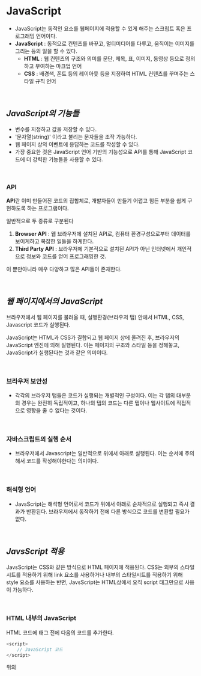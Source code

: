 # JavaScript

- JavaScript는 동적인 요소를 웹페이지에 적용할 수 있게 해주는 스크립트 혹은 프로그래밍 언어이다.
- **JavaScript** : 동적으로 컨텐츠를 바꾸고, 멀티미디어를 다루고, 움직이는 이미지를 그리는 등의 일을 할 수 있다.
  - **HTML** : 웹 컨텐츠의 구조와 의미를 문단, 제목, 표, 이미지, 동영상 등으로 정의하고 부여하는 마크업 언어
  - **CSS** : 배경색, 폰트 등의 레이아웃 등을 지정하여 HTML 컨텐츠를 꾸며주는 스타일 규칙 언어

<br>

## *JavaScript의 기능들*

- 변수를 지정하고 값을 저장할 수 있다.
- '문자열(string)' 이라고 불리는 문자들을 조작 가능하다. 
- 웹 페이지 상의 이벤트에 응답하는 코드를 작성할 수 있다. 
- 가장 중요한 것은 JavaScript 언어 기반의 기능성으로 API를 통해 JavaScript 코드에 더 강력한 기능들을 사용할 수 있다.
<br>

### API

**API**란 이미 만들어진 코드의 집합체로, 개발자들이 만들기 어렵고 힘든 부분을 쉽게 구현하도록 하는 프로그램이다. 

일반적으로 두 종류로 구분된다

1. **Browser API** : 웹 브라우저에 설치된 API로, 컴퓨터 환경구성으로부터 데이터를 보이게하고 복잡한 일들을 하게한다.
2. **Third Party API** : 브라우저에 기본적으로 설치된 API가 아닌 인터넷에서 개인적으로 정보와 코드를 얻어 프로그래밍한 것.

이 뿐만아니라 매우 다양하고 많은 API들이 존재한다. 

<br>

## *웹 페이지에서의 JavaScript*

브라우저에서 웹 페이지를 불러올 때, 실행환경(브라우저 탭) 안에서 HTML, CSS, Javascript 코드가 실행된다. 

JavaScript는 HTML과 CSS가 결합되고 웹 페이지 상에 올려진 후, 브라우저의 JavaScript 엔진에 의해 실행된다. 이는 페이지의 구조와 스타일 등을 정해놓고, JavaScript가 실행된다는 것과 같은 의미이다.

<br>

### 브라우저 보안성

- 각각의 브라우저 탭들은 코드가 실행되는 개별적인 구성이다. 이는 각 탭의 대부분의 경우는 완전히 독립적이고, 하나의 탭의 코드는 다른 탭이나 웹사이트에 직접적으로 영향을 줄 수 없다는 것이다. 

<br>

### 자바스크립트의 실행 순서

- 브라우저에서 Javascript는 일반적으로 위에서 아래로 실행된다. 이는 순서에 주의해서 코드를 작성해야한다는 의미이다. 

<br>

### 해석형 언어

- JavsScript는 해석형 언어로서 코드가 위에서 아래로 순차적으로 실행되고 즉시 결과가 반환된다. 브라우저에서 동작하기 전에 다른 방식으로 코드를 변환할 필요가 없다. 

<br>

## *JavsScript 적용* 

JavsScript는 CSS와 같은 방식으로 HTML 페이지에 적용된다. CSS는 외부의 스타일시트를 적용하기 위해 link 요소를 사용하거나 내부의 스타일시트를 직용하기 위해 style 요소를 사용하는 반면, JavsScript는 HTML상에서 오직 script 태그만으로 사용이 가능하다.

<br>

### HTML 내부의 JavaScript

HTML 코드에 </body> 태그 전에 다음의 코드를 추가한다.

``` javascript
<script>
    // JavaScript 코드
</script>
```

위의 <script> 태그 사이에 JavaScript 코드를 추가함으로서 페이지 상에서 동작하도록 할 수 있다.

<br>

### 외부의 JavaScript

외부 파일로 JavaScript를 지정하고 싶으면 다음과 같이 한다.

1. HTML 파일이 있는 디렉토리에 script.js 라는 새로운 파일을 만든다. 파일의 확장자가 .js면 그 파일이 JavaScript로 이루어져 있다는 것을 말한다.

2. 아래의 태그를 HTML 코드에 복사 후 저장한다.

   ``` javascript
   <script src = "script.js"></script>
   ```

3. script.js에 JavaScript 코드를 작성한다.

이 방법은 코드를 만들고 구성하는 입장에서 좋고, 여러 HTML파일로부터 재사용이 가능하다. 또 HTML은 스크립트의 본문이 외부로 분리되어 간결해진다.

